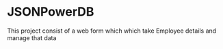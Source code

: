 # JSONPowerDB
This project consist of a web form which which take Employee details and  manage that data
